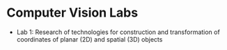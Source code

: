 # Computer Vision Labs

- Lab 1: Research of technologies for construction and transformation of coordinates of planar (2D) and spatial (3D) objects
